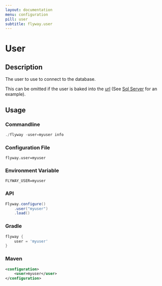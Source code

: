 ```yaml
---
layout: documentation
menu: configuration
pill: user
subtitle: flyway.user
---
```


# User

## Description
The user to use to connect to the database.

This can be omitted if the user is baked into the [url](/documentation/configuration/url) (See [Sql Server](/documentation/database/sqlserver#windows-authentication) for an example).

## Usage

### Commandline
```powershell
./flyway -user=myuser info
```

### Configuration File
```properties
flyway.user=myuser
```

### Environment Variable
```properties
FLYWAY_USER=myuser
```

### API
```java
Flyway.configure()
    .user("myuser")
    .load()
```

### Gradle
```groovy
flyway {
    user = 'myuser'
}
```

### Maven
```xml
<configuration>
    <user>myuser</user>
</configuration>
```